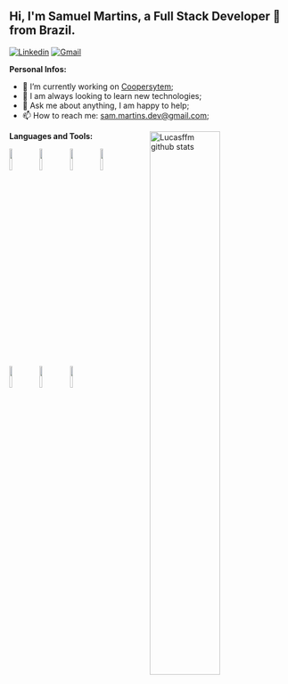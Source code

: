 ## Hi, I'm Samuel Martins, a Full Stack Developer 🚀 from Brazil.

[![Linkedin](https://img.shields.io/badge/-LinkedIn-blue?style=flat&logo=Linkedin&logoColor=white)](https://www.linkedin.com/in/samuel-martins-78b728134/)
[![Gmail](https://img.shields.io/badge/-Gmail-c14438?style=flat&logo=Gmail&logoColor=white)](mailto:sam.martins.dev@gmail.com)

**Personal Infos:**

- 💼 I’m currently working on [Coopersytem](https://www.coopersystem.com.br);
- 🔧 I am always looking to learn new technologies;
- 💬 Ask me about anything, I am happy to help;
- 📫 How to reach me: sam.martins.dev@gmail.com;

<a href="https://github.com/lucasffm">
    <img width="50%" align="right" width="50%" alt="Lucasffm github stats" src="https://github-readme-stats.vercel.app/api?username=sfelix-martins&show_icons=true&hide_border=true" />
  </a>

**Languages and Tools:**
  <!-- Your languages and tools. Be careful with the alignment. 
  You can use this sites to get logos: https://www.vectorlogo.zone or https://simpleicons.org/
  -->

<img width="10%" src="https://www.vectorlogo.zone/logos/nodejs/nodejs-horizontal.svg" />
<img width="10%" src="https://www.vectorlogo.zone/logos/typescriptlang/typescriptlang-ar21.svg" />
<img width="10%" src="https://www.vectorlogo.zone/logos/nestjs/nestjs-ar21.svg" />
<img width="10%" src="https://www.vectorlogo.zone/logos/reactjs/reactjs-ar21.svg" />
<img width="10%" src="https://www.vectorlogo.zone/logos/angular/angular-ar21.svg" />
<img width="10%" src="https://www.vectorlogo.zone/logos/jestjsio/jestjsio-ar21.svg" />
<img width="10%" src="https://www.vectorlogo.zone/logos/laravel/laravel-ar21.svg" />
</p>
